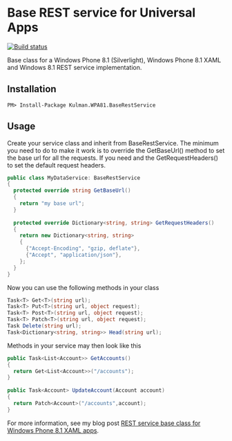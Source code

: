 Base REST service for Universal Apps
============================

[![Build status](https://ci.appveyor.com/api/projects/status/tyk3ff6jamxondgh?svg=true)](https://ci.appveyor.com/project/igorkulman/kulman-wpa81-baserestservice)

Base class for a Windows Phone 8.1 (Silverlight), Windows Phone 8.1 XAML and Windows 8.1 REST service implementation.

## Installation

	PM> Install-Package Kulman.WPA81.BaseRestService
	
## Usage

Create your service class and inherit from BaseRestService. The minimum you need to do to make it work is to override the GetBaseUrl() method to set the base url for all the requests. If you need and the GetRequestHeaders() to set the default request headers.

```csharp
public class MyDataService: BaseRestService
{
  protected override string GetBaseUrl()
  {
    return "my base url";
  }
  
  protected override Dictionary<string, string> GetRequestHeaders()
  {
    return new Dictionary<string, string>
    {
      {"Accept-Encoding", "gzip, deflate"},
      {"Accept", "application/json"},
    };
  }
}
```

Now you can use the following methods in your class

```csharp
Task<T> Get<T>(string url);
Task<T> Put<T>(string url, object request);
Task<T> Post<T>(string url, object request);
Task<T> Patch<T>(string url, object request);
Task Delete(string url);
Task<Dictionary<string, string>> Head(string url);
```

Methods in your service may then look like this

```csharp
public Task<List<Account>> GetAccounts()
{
  return Get<List<Account>>("/accounts");
}
 
public Task<Account> UpdateAccount(Account account)
{
  return Patch<Account>("/accounts",account);
}
```

For more information, see my blog post [REST service base class for Windows Phone 8.1 XAML apps](http://blog.kulman.sk/rest-service-base-class-for-windows-phone-8-1-xaml-apps/).
